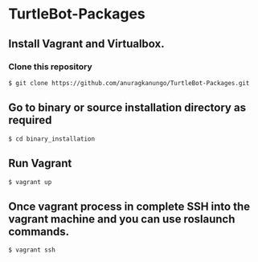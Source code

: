 # TurtleBot-Packages

## Install Vagrant and Virtualbox.

### Clone this repository

``$ git clone https://github.com/anuragkanungo/TurtleBot-Packages.git``

## Go to binary or source installation directory as required

``$ cd binary_installation``

## Run Vagrant

``$ vagrant up``

## Once vagrant process in complete SSH into the vagrant machine and you can use roslaunch commands.

``$ vagrant ssh``
